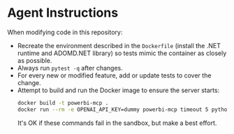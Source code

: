 # Agent Instructions

When modifying code in this repository:

- Recreate the environment described in the `Dockerfile` (install the .NET runtime and ADOMD.NET library) so tests mimic the container as closely as possible.
- Always run `pytest -q` after changes.
- For every new or modified feature, add or update tests to cover the change.
- Attempt to build and run the Docker image to ensure the server starts:
  ```bash
  docker build -t powerbi-mcp .
  docker run --rm -e OPENAI_API_KEY=dummy powerbi-mcp timeout 5 python src/server.py
  ```
  It's OK if these commands fail in the sandbox, but make a best effort.
